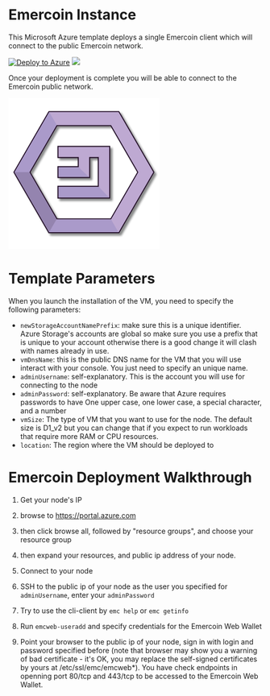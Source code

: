 # Emercoin Instance

This Microsoft Azure template deploys a single Emercoin client which will connect to the public Emercoin network.

[![Deploy to Azure](http://azuredeploy.net/deploybutton.png)](https://portal.azure.com/#create/Microsoft.Template/uri/https%3A%2F%2Fraw.githubusercontent.com%2FAzure%2Fazure-quickstart-templates%2Fmaster%2Femercoin-ubuntu%2Fazuredeploy.json)
<a href="http://armviz.io/#/?load=https%3A%2F%2Fraw.githubusercontent.com%2FAzure%2Fazure-quickstart-templates%2Fmaster%2Femercoin-ubuntu%2Fazuredeploy.json" target="_blank">
    <img src="http://armviz.io/visualizebutton.png"/>
</a>

Once your deployment is complete you will be able to connect to the Emercoin public network.

![Emercoin-Azure](https://raw.githubusercontent.com/Azure/azure-quickstart-templates/master/emercoin-ubuntu/images/emercoin.png)

# Template Parameters
When you launch the installation of the VM, you need to specify the following parameters:
* `newStorageAccountNamePrefix`: make sure this is a unique identifier. Azure Storage's accounts are global so make sure you use a prefix that is unique to your account otherwise there is a good change it will clash with names already in use.
* `vmDnsName`: this is the public DNS name for the VM that you will use interact with your console. You just need to specify an unique name.
* `adminUsername`: self-explanatory. This is the account you will use for connecting to the node
* `adminPassword`: self-explanatory. Be aware that Azure requires passwords to have One upper case, one lower case, a special character, and a number
* `vmSize`: The type of VM that you want to use for the node. The default size is D1_v2 but you can change that if you expect to run workloads that require more RAM or CPU resources.
* `location`: The region where the VM should be deployed to

# Emercoin Deployment Walkthrough
1. Get your node's IP
 1. browse to https://portal.azure.com

 2. then click browse all, followed by "resource groups", and choose your resource group

 3. then expand your resources, and public ip address of your node.

2. Connect to your node
 1. SSH to the public ip of your node as the user you specified for `adminUsername`, enter your `adminPassword`
 2. Try to use the cli-client by `emc help` or `emc getinfo`
 3. Run `emcweb-useradd` and specify credentials for the Emercoin Web Wallet
 4. Point your browser to the public ip of your node, sign in with login and password specified before (note that browser may show you a warning of bad certificate - it's OK, you may replace the self-signed certificates by yours at /etc/ssl/emc/emcweb*). You have check endpoints in openning port 80/tcp and 443/tcp to be accessed to the Emercoin Web Wallet.
